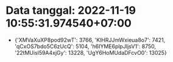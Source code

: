 # Data tanggal: 2022-11-19 10:55:31.974540+07:00

* {'XMVaXuXP8pod92wT': 3766, 'KlHRJJmWxieua8o7': 7421, 'qCxOS7bdo5C6zUcQ': 5104, 'h6IYME6plpJIjsV1': 8750, '22tMUisl59A4xjGy': 13228, 'UgY6HoMUdaDFcvO0': 13025}

